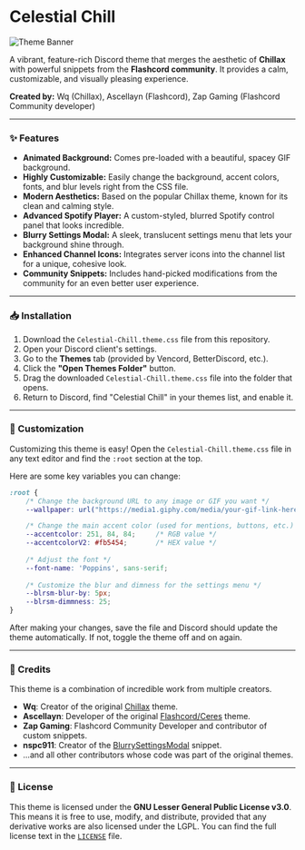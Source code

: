 # Celestial Chill

![Theme Banner](https://warrayquipsome.github.io/Chillax/Wallpapers/chillax-default.png) <!-- Optional: Create and link to a cool banner image! -->

A vibrant, feature-rich Discord theme that merges the aesthetic of **Chillax** with powerful snippets from the **Flashcord community**. It provides a calm, customizable, and visually pleasing experience.

**Created by:** Wq (Chillax), Ascellayn (Flashcord), Zap Gaming (Flashcord Community developer)

---

### ✨ Features

*   **Animated Background:** Comes pre-loaded with a beautiful, spacey GIF background.
*   **Highly Customizable:** Easily change the background, accent colors, fonts, and blur levels right from the CSS file.
*   **Modern Aesthetics:** Based on the popular Chillax theme, known for its clean and calming style.
*   **Advanced Spotify Player:** A custom-styled, blurred Spotify control panel that looks incredible.
*   **Blurry Settings Modal:** A sleek, translucent settings menu that lets your background shine through.
*   **Enhanced Channel Icons:** Integrates server icons into the channel list for a unique, cohesive look.
*   **Community Snippets:** Includes hand-picked modifications from the community for an even better user experience.

---

### 📥 Installation

1.  Download the `Celestial-Chill.theme.css` file from this repository.
2.  Open your Discord client's settings.
3.  Go to the **Themes** tab (provided by Vencord, BetterDiscord, etc.).
4.  Click the **"Open Themes Folder"** button.
5.  Drag the downloaded `Celestial-Chill.theme.css` file into the folder that opens.
6.  Return to Discord, find "Celestial Chill" in your themes list, and enable it.

---

### 🎨 Customization

Customizing this theme is easy! Open the `Celestial-Chill.theme.css` file in any text editor and find the `:root` section at the top.

Here are some key variables you can change:

```css
:root {
    /* Change the background URL to any image or GIF you want */
    --wallpaper: url("https://media1.giphy.com/media/your-gif-link-here.gif");

    /* Change the main accent color (used for mentions, buttons, etc.) */
    --accentcolor: 251, 84, 84;     /* RGB value */
    --accentcolorV2: #fb5454;       /* HEX value */
    
    /* Adjust the font */
    --font-name: 'Poppins', sans-serif;
    
    /* Customize the blur and dimness for the settings menu */
    --blrsm-blur-by: 5px;
    --blrsm-dimmness: 25;
}
```

After making your changes, save the file and Discord should update the theme automatically. If not, toggle the theme off and on again.

---

### 📜 Credits

This theme is a combination of incredible work from multiple creators.
*   **Wq**: Creator of the original [Chillax](https://github.com/warrayquipsome/Chillax) theme.
*   **Ascellayn**: Developer of the original [Flashcord/Ceres](https://sirio-network.com/) theme.
*   **Zap Gaming**: Flashcord Community Developer and contributor of custom snippets.
*   **nspc911**: Creator of the [BlurrySettingsModal](https://github.com/nspc911/themes/tree/main/vencord/BlurrySettingsModal.theme.css) snippet.
*   ...and all other contributors whose code was part of the original themes.

---

### 📄 License

This theme is licensed under the **GNU Lesser General Public License v3.0**. This means it is free to use, modify, and distribute, provided that any derivative works are also licensed under the LGPL. You can find the full license text in the [`LICENSE`](./LICENSE) file.

